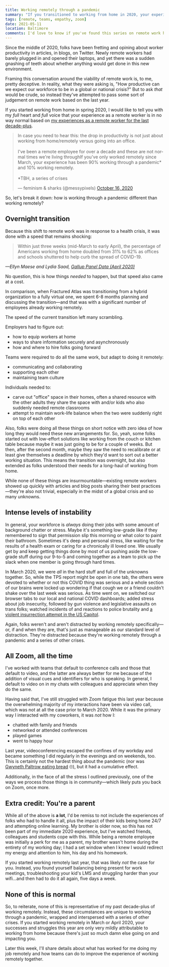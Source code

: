 ```yaml
---
title: Working remotely through a pandemic
summary: "If you transitioned to working from home in 2020, your experience as a remote worker is in no way normal. I know because I've worked remotely for over a decade."
tags: [remote, teams, empathy, zoom]
date: 2021-05-11
location: Baltimore
comments: I'd love to know if you've found this series on remote work helpful.
---
```


Since the middle of 2020, folks have been fretting and opining about worker productivity in articles, in blogs, on Twitter. Newly remote workers had barely plugged in and opened their laptops, and yet there was a sudden gnashing of teeth about whether anything would get done in this new environment.

Framing this conversation around the viability of remote work is, to me, pretty deceptive. In reality, what they were asking is, "How productive can we expect our workforce to be in a global or national crisis?" But to ask _that_ would be crude, so instead they've attempted to pass some sort of judgement on remote work based on the last year.

If you started working from home in spring 2020, I would like to tell you with my _full_ heart and _full_ voice that your experience as a remote worker is in no way normal based on [my experiences as a remote worker for the last decade-plus](/blog/2021/my-remote-journey/).

<div class="embed-container twitter">
  <blockquote class="twitter-tweet" data-lang="en"><p lang="en" dir="ltr">In case you need to hear this: the drop in productivity is not just about working from home/remotely versus going into an office.<br><br>I've been a remote employee for over a decade and these are not normal times we're living throughIf you&#39;ve only worked remotely since March, your experience has been 90% working through a pandemic* and 10% working remotely.<br><br>*TBH, a series of crises</p>&mdash; feminism &amp; sharks (@messypixels) <a href="https://twitter.com/messypixels/status/1316950402462601217?ref_src=twsrc%5Etfw">October 16, 2020</a></blockquote> <script async src="https://platform.twitter.com/widgets.js" charset="utf-8"></script>
</div>

So, let's break it down: how is working through a pandemic different than working remotely?

## Overnight transition

Because this shift to remote work was in response to a health crisis, it was done with a speed that remains shocking:

> Within just three weeks (mid-March to early April), the percentage of Americans working from home doubled from 31% to 62% as offices and schools shuttered to help curb the spread of COVID-19.

<cite>&mdash;Ellyn Maese and Lydia Saad, [Gallup Panel Data (April 2020)](https://news.gallup.com/poll/339824/pandemic-affected-work-life.aspx)</cite>

No question, this is how things _needed_ to happen, but that speed also came at a cost.

In comparison, when Fractured Atlas was transitioning from a hybrid organization to a fully virtual one, we spent 6-8 months planning and discussing the transition&mdash;and that was with a significant number of employees already working remotely.

The speed of the current transition left many scrambling.

Employers had to figure out:

- how to equip workers at home
- ways to share information securely and asynchronously
- how and where to hire folks going forward

Teams were required to do all the same work, but adapt to doing it remotely:

- communicating and collaborating
- supporting each other
- maintaining team culture

Individuals needed to:

- carve out "office" space in their homes, often a shared resource with the other adults they share the space with and/or kids who also suddenly needed remote classrooms
- attempt to maintain work-life balance when the two were suddenly right on top of each other

Also, folks were doing all these things on short notice with zero idea of how long they would need these new arrangements for. So, yeah, some folks started out with low-effort solutions like working from the couch or kitchen table because maybe it was just going to be for a couple of weeks. But then, after the second month, maybe they saw the need to recalibrate or at least give themselves a deadline by which they'd want to sort out a better working situation. This means the transition was overnight, but also extended as folks understood their needs for a long-haul of working from home.

While none of these things are insurmountable&mdash;existing remote workers showed up quickly with articles and blog posts sharing their best practices&mdash;they're also not trivial, especially in the midst of a global crisis and so many unknowns.

## Intense levels of instability

In general, your workforce is _always_ doing their jobs with some amount of background chatter or stress. Maybe it's something low-grade like if they remembered to sign that permission slip this morning or what color to paint their bathroom. Sometimes it's deep and personal stress, like waiting for the results of a health exam or caring for a chronically ill loved one. We usually get by and keep getting things done by most of us pushing aside the low-grade stuff during our 9-to-5 and coming together as a team to pick up the slack when one member is going through hard times.

In March 2020, we were _all_ in the hard stuff and full of the unknowns together. So, while the TPS report might be open in one tab, the others were devoted to whether or not this COVID thing was serious and a whole section of our brains were locked up wondering if that cough we or a friend couldn't shake over the last week was serious. As time went on, we switched our browser tabs to our local and national COVID dashboards; added stress about job insecurity, followed by gun violence and legislative assaults on trans folks; watched incidents of and reactions to police brutality and [a violent insurrection attempt in the US Capitol](/blog/2021/leading-with-humanity/).

Again, folks weren't and aren't distracted by working remotely specifically&mdash;or, if and when they are, that's just as manageable as our standard level of distraction. They're distracted because they're working remotely through a pandemic and a series of other crises.

## All Zoom, all the time

I've worked with teams that default to conference calls and those that default to video, and the latter are always better for me because of the addition of visual cues and identifiers for who is speaking. In general, I default to video on in my chats with colleagues and appreciate when they do the same.

Having said that, I've still struggled with Zoom fatigue this last year because the overwhelming majority of my interactions have been via video call, which was not at all the case prior to March 2020. While it was the primary way I interacted with my coworkers, it was _not_ how I:

- chatted with family and friends
- networked or attended conferences
- played games
- went to happy hour

Last year, videoconferencing escaped the confines of my workday and became something I did regularly in the evenings and on weekends, too. This is certainly not the hardest thing about the pandemic (nor was [Gwyneth Paltrow eating bread](https://www.theguardian.com/lifeandstyle/2021/may/10/gwyneth-paltrow-pandemic-lowest-point) 🙄), but it had a cumulative effect.

Additionally, in the face of all the stress I outlined previously, one of the ways we process those things is in community&mdash;which likely puts you back on Zoom, once more.

## Extra credit: You're a parent

While all of the above is **a lot**, I'd be remiss to not include the experiences of folks who had to handle it all, plus the impact of their kids being home 24/7 and attempting online learning. My brother is older now, so this has not been part of my immediate 2020 experience, but I've watched friends, colleagues and students cope with this. While being a remote employee was initially a perk for me as a parent, my brother wasn't home during the entirety of my working day; I had a set window when I knew I would redirect my energy and attention to him, his day and his homework.

If you started working remotely last year, that was likely _not_ the case for you. Instead, you found yourself balancing being present for work meetings, troubleshooting your kid's LMS and struggling harder than your wifi&hellip;and then had to do it all again, five days a week.

## None of this is normal

So, to reiterate, none of this is representative of my past decade-plus of working remotely. Instead, these circumstances are unique to working through a pandemic, wrapped and interspersed with a series of other crises. If you started working remotely in March or April 2020, your successes and struggles this year are only very mildly attributable to working from home because there's just so much damn else going on and impacting you.

Later this week, I'll share details about what has worked for me doing my job remotely and how teams can do to improve the experience of working remotely together.
